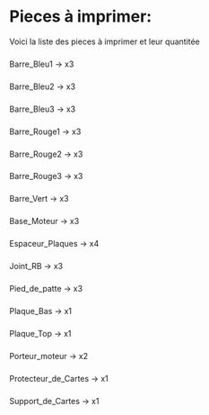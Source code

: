 # Pieces à imprimer:

Voici la liste des pieces à imprimer et leur quantitée

### 
Barre_Bleu1           -> x3
### 
Barre_Bleu2           -> x3
### 
Barre_Bleu3           -> x3
### 
Barre_Rouge1          -> x3
### 
Barre_Rouge2          -> x3
### 
Barre_Rouge3          -> x3
### 
Barre_Vert            -> x3
### 
Base_Moteur           -> x3
### 
Espaceur_Plaques      -> x4
### 
Joint_RB              -> x3
### 
Pied_de_patte         -> x3
### 
Plaque_Bas            -> x1
### 
Plaque_Top            -> x1
### 
Porteur_moteur        -> x2
### 
Protecteur_de_Cartes  -> x1
### 
Support_de_Cartes     -> x1
